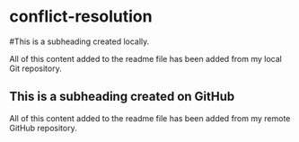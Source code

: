 # conflict-resolution

#This is a subheading created locally.

All of this content added to the readme file has been added from my local Git repository.

## This is a subheading created on GitHub

All of this content added to the readme file has been added from my remote GitHub repository.
